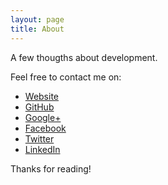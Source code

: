```yaml
---
layout: page
title: About
---
```


A few thougths about development.

Feel free to contact me on:

* [Website](https://omniverse.ru/theirix)
* [GitHub](https://github.com/theirix)
* [Google+](https://google.com/+EugeneSeliverstov)
* [Facebook](http://www.facebook.com/eugeneseliverstov)
* [Twitter](http://twitter.com/theirix)
* [LinkedIn](http://www.linkedin.com/in/eseliverstov)

Thanks for reading!
